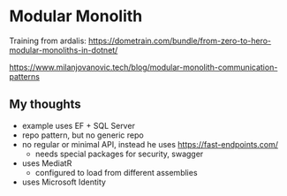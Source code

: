 # Modular Monolith

Training from ardalis: <https://dometrain.com/bundle/from-zero-to-hero-modular-monoliths-in-dotnet/>

<https://www.milanjovanovic.tech/blog/modular-monolith-communication-patterns>

## My thoughts

- example uses EF + SQL Server
- repo pattern, but no generic repo
- no regular or minimal API, instead he uses <https://fast-endpoints.com/>
  - needs special packages for security, swagger
- uses MediatR
  - configured to load from different assemblies
- uses Microsoft Identity
